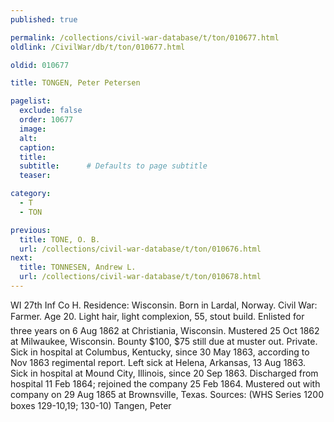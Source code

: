 ```yaml
---
published: true

permalink: /collections/civil-war-database/t/ton/010677.html
oldlink: /CivilWar/db/t/ton/010677.html

oldid: 010677

title: TONGEN, Peter Petersen

pagelist:
  exclude: false
  order: 10677
  image: 
  alt:
  caption:
  title:
  subtitle:      # Defaults to page subtitle
  teaser:

category: 
  - T 
  - TON

previous:
  title: TONE, O. B.
  url: /collections/civil-war-database/t/ton/010676.html  
next:
  title: TONNESEN, Andrew L.
  url: /collections/civil-war-database/t/ton/010678.html   
---
```

WI 27th Inf Co H. Residence: Wisconsin. Born in Lardal, Norway. Civil War: Farmer. Age 20. Light hair, light complexion, 5&#146;5&#148;, stout build. Enlisted for three years on 6 Aug 1862 at Christiania, Wisconsin. Mustered 25 Oct 1862 at Milwaukee, Wisconsin. Bounty $100, $75 still due at muster out. Private. Sick in hospital at Columbus, Kentucky, since 30 May 1863, according to Nov 1863 regimental report. Left sick at Helena, Arkansas, 13 Aug 1863. Sick in hospital at Mound City, Illinois, since 20 Sep 1863. Discharged from hospital 11 Feb 1864; rejoined the company 25 Feb 1864. Mustered out with company on 29 Aug 1865 at Brownsville, Texas. Sources: (WHS Series 1200 boxes 129-10,19; 130-10) &#147;Tangen, Peter&#148;